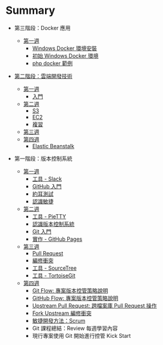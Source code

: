 # Summary
* 第三階段：Docker 應用
  * [第一週](season3/week1.md)
    * [Windows Docker 環境安裝](season3/docker/windows/install.md)
    * [初始 Windows Docker 環境](season3/docker/windows/init.md)
    * [php docker 範例](season3/docker/windows/php-sample.md)



* [第二階段：雲端開發技術](season2/README.md)
  * [第一週](season2/week1.md)
    * [入門](season2/aws/basic/README.md)
  * [第二週](season2/week2.md)
    * [S3](season2/aws/s3/README.md)
    * [EC2](season2/aws/ec2/README.md)
    * [複習](season2/review/week2.md)
  * [第三週](season2/week3.md)
  * [第四週](season2/week4.md)
    * [Elastic Beanstalk](season2/aws/beanstalk/README.md)
* 第一階段：版本控制系統
  * [第一週](week1.md)
    * [工具 - Slack](tools/slack/README.md)
    * [GitHub 入門](vcs/github/README.md)
    * [約耳測試](joel/joel-test/README.md)
    * [認識敏捷](agile/README.md)
  * [第二週](week2.md)
    * [工具 - PieTTY](tools/pietty/README.md)
    * [認識版本控制系統](vcs/README.md)
    * [Git 入門](vcs/git/README.md)
    * [實作 - GitHub Pages](vcs/lab-github-pages/README.md)
  * [第三週](week3.md)
    * [Pull Request](vcs/git/pull-request/README.md)
    * [編修衝突](vcs/git/conflict/README.md)
    * [工具 - SourceTree](tools/sourcetree/README.md)
    * [工具 - TortoiseGit](tools/tortoisegit/README.md)
  * [第四週](week4.md)
    * [Git Flow: 專案版本控管策略說明](./vcs/git/flow/README.md)
    * [GitHub Flow: 專案版本控管策略說明](./vcs/git/githubflow//README.md)
    * [Upstream Pull Request: 跨檔案庫 Pull Request 操作](./vcs/git/upstream-pull-request/README.md)
    * [Fork Upstream 編修衝突](./vcs/git/fork-upstream-conflict/README.md)
    * [敏捷開發方法：Scrum](agile/scrum/README.md)
    * Git 課程總結：Review 每週學習內容
    * 現行專案使用 Git 開始進行控管 Kick Start

